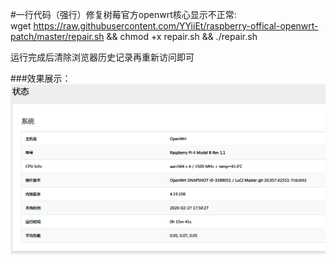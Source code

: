 #一行代码（强行）修复树莓官方openwrt核心显示不正常:  
wget https://raw.githubusercontent.com/YYiiEt/raspberry-offical-openwrt-patch/master/repair.sh && chmod +x repair.sh && ./repair.sh

运行完成后清除浏览器历史记录再重新访问即可  

###效果展示：
![image](https://github.com/YYiiEt/raspberry-offical-openwrt-patch/blob/master/example.png)
